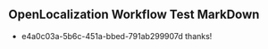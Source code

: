 ## OpenLocalization Workflow Test MarkDown
* e4a0c03a-5b6c-451a-bbed-791ab299907d thanks!

<!--HONumber=Jul16_HO2-->


